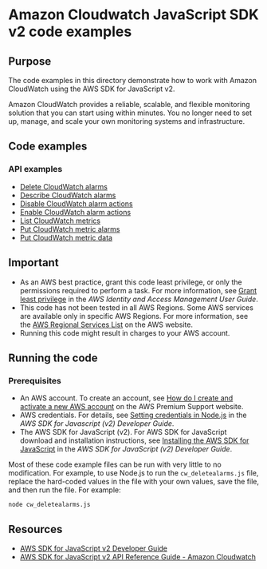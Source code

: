 # Amazon Cloudwatch JavaScript SDK v2 code examples

## Purpose
The code examples in this directory demonstrate how to work with Amazon CloudWatch
using the AWS SDK for JavaScript v2.

Amazon CloudWatch provides a reliable, scalable, and flexible monitoring solution that you can start using within minutes. 
You no longer need to set up, manage, and scale your own monitoring systems and infrastructure.

## Code examples
### API examples
- [Delete CloudWatch alarms](./cw_deletealarms.js)
- [Describe CloudWatch alarms](./cw_describealarms.js)
- [Disable CloudWatch alarm actions](./cw_disablealarmactions.js)
- [Enable CloudWatch alarm actions](./cw_enablealarmactions.js)
- [List CloudWatch metrics](./cw_listmetrics.js)
- [Put CloudWatch metric alarms](./cw_putmetricalarm.js)
- [Put CloudWatch metric data](./cw_putmetricdata.js)

## Important

- As an AWS best practice, grant this code least privilege, or only the 
  permissions required to perform a task. For more information, see 
  [Grant least privilege](https://docs.aws.amazon.com/IAM/latest/UserGuide/best-practices.html#grant-least-privilege) 
  in the *AWS Identity and Access Management User Guide*.
- This code has not been tested in all AWS Regions. Some AWS services are 
  available only in specific AWS Regions. For more information, see the 
  [AWS Regional Services List](https://aws.amazon.com/about-aws/global-infrastructure/regional-product-services/)
  on the AWS website.
- Running this code might result in charges to your AWS account.

## Running the code

### Prerequisites
- An AWS account. To create an account, see [How do I create and activate a new AWS account](https://aws.amazon.com/premiumsupport/knowledge-center/create-and-activate-aws-account/) on the AWS Premium Support website.
- AWS credentials. For details, see  [Setting credentials in Node.js](https://docs.aws.amazon.com/sdk-for-javascript/v2/developer-guide/setting-credentials-node.html) in the 
  *AWS SDK for Javascript (v2) Developer Guide*.
- The AWS SDK for JavaScript (v2). For AWS SDK for JavaScript download and installation instructions, see 
  [Installing the AWS SDK for JavaScript](https://docs.aws.amazon.com/sdk-for-javascript/v2/developer-guide/installing-jssdk.html) in the 
  *AWS SDK for JavaScript (v2) Developer Guide*.

Most of these code example files can be run with very little to no modification. For example, to use Node.js 
to run the `cw_deletealarms.js` file, replace the hard-coded values in the file with your own values, save the file, and then run the file. For example:

```
node cw_deletealarms.js
```


## Resources
 
- [AWS SDK for JavaScript v2 Developer Guide](https://docs.aws.amazon.com/sdk-for-javascript/v2/developer-guide/cloudwatch-examples.html)
- [AWS SDK for JavaScript v2 API Reference Guide -  Amazon Cloudwatch](https://docs.aws.amazon.com/AWSJavaScriptSDK/latest/AWS/CloudWatch.html)
